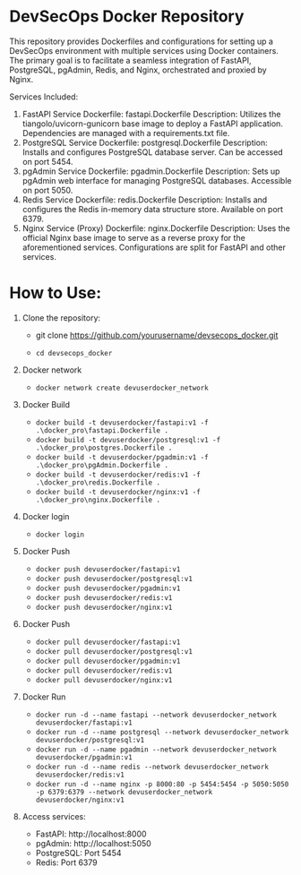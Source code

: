 # DevSecOps Docker Repository

This repository provides Dockerfiles and configurations for setting up a DevSecOps environment with multiple services
using Docker containers. The primary goal is to facilitate a seamless integration of FastAPI, PostgreSQL, pgAdmin,
Redis, and Nginx, orchestrated and proxied by Nginx.

Services Included:

1. FastAPI Service
   Dockerfile: fastapi.Dockerfile
   Description: Utilizes the tiangolo/uvicorn-gunicorn base image to deploy a FastAPI application. Dependencies are
   managed with a requirements.txt file.
2. PostgreSQL Service
   Dockerfile: postgresql.Dockerfile
   Description: Installs and configures PostgreSQL database server. Can be accessed on port 5454.
3. pgAdmin Service
   Dockerfile: pgadmin.Dockerfile
   Description: Sets up pgAdmin web interface for managing PostgreSQL databases. Accessible on port 5050.
4. Redis Service
   Dockerfile: redis.Dockerfile
   Description: Installs and configures the Redis in-memory data structure store. Available on port 6379.
5. Nginx Service (Proxy)
   Dockerfile: nginx.Dockerfile
   Description: Uses the official Nginx base image to serve as a reverse proxy for the aforementioned services.
   Configurations are split for FastAPI and other services.

# How to Use:

1. Clone the repository:

    - git clone https://github.com/yourusername/devsecops_docker.git

    - `cd devsecops_docker`

2. Docker network

    - `docker network create devuserdocker_network`

3. Docker Build

    - `docker build -t devuserdocker/fastapi:v1 -f .\docker_pro\fastapi.Dockerfile .`
    - `docker build -t devuserdocker/postgresql:v1 -f .\docker_pro\postgres.Dockerfile .`
    - `docker build -t devuserdocker/pgadmin:v1 -f .\docker_pro\pgAdmin.Dockerfile .`
    - `docker build -t devuserdocker/redis:v1 -f .\docker_pro\redis.Dockerfile .`
    - `docker build -t devuserdocker/nginx:v1 -f .\docker_pro\nginx.Dockerfile .`

4. Docker login

    - `docker login`

5. Docker Push

    - `docker push devuserdocker/fastapi:v1`
    - `docker push devuserdocker/postgresql:v1`
    - `docker push devuserdocker/pgadmin:v1`
    - `docker push devuserdocker/redis:v1`
    - `docker push devuserdocker/nginx:v1`

6. Docker Push

    - `docker pull devuserdocker/fastapi:v1`
    - `docker pull devuserdocker/postgresql:v1`
    - `docker pull devuserdocker/pgadmin:v1`
    - `docker pull devuserdocker/redis:v1`
    - `docker pull devuserdocker/nginx:v1`

7. Docker Run

    - `docker run -d --name fastapi --network devuserdocker_network devuserdocker/fastapi:v1`
    - `docker run -d --name postgresql --network devuserdocker_network devuserdocker/postgresql:v1`
    - `docker run -d --name pgadmin --network devuserdocker_network devuserdocker/pgadmin:v1`
    - `docker run -d --name redis --network devuserdocker_network devuserdocker/redis:v1`
    - `docker run -d --name nginx -p 8000:80 -p 5454:5454 -p 5050:5050 -p 6379:6379 --network devuserdocker_network devuserdocker/nginx:v1`

8. Access services:

    - FastAPI: http://localhost:8000
    - pgAdmin: http://localhost:5050
    - PostgreSQL: Port 5454
    - Redis: Port 6379